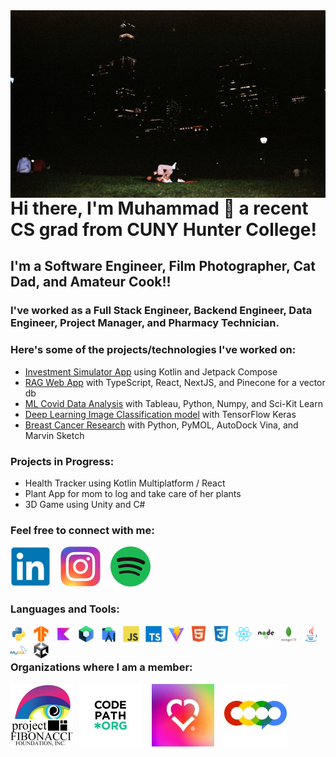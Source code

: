 <img align="left" alt="Film Photo" width="600px" height="300px" src="./Icons/16750010.jpg" style="padding-right:10px;" />
<br />
<br />
<br />
<br />
<br />
<br />
<br />
<br />
<br />
<br />
<br />
<br />
<br />
<br />

# Hi there, I'm Muhammad 👋 a recent CS grad from CUNY Hunter College!

## I'm a Software Engineer, Film Photographer, Cat Dad, and Amateur Cook!!
### I've worked as a Full Stack Engineer, Backend Engineer, Data Engineer, Project Manager, and Pharmacy Technician. 

### Here's some of the projects/technologies I've worked on:
  * [Investment Simulator App](https://github.com/tanveerm176/FICS-Compose) using Kotlin and Jetpack Compose
  * [RAG Web App](https://github.com/Tangeyo/SyntaxSorcerer) with TypeScript, React, NextJS, and Pinecone for a vector db
  * [ML Covid Data Analysis](https://github.com/tanveerm176/Covid-Subway-Analysis) with Tableau, Python, Numpy, and Sci-Kit Learn
  * [Deep Learning Image Classification model](https://github.com/tanveerm176/CNN_ImageClassification) with TensorFlow Keras
  * [Breast Cancer Research](https://github.com/tanveerm176/CancerResearch) with Python, PyMOL, AutoDock Vina, and Marvin Sketch

### Projects in Progress:
  * Health Tracker using Kotlin Multiplatform / React
  * Plant App for mom to log and take care of her plants 
  * 3D Game using Unity and C#

### Feel free to connect with me:
[![linkedin](./Icons/linkedin-original.svg)](https://www.linkedin.com/in/tanveerm176/)
&nbsp;&nbsp;
[![instagram](./Icons/instagram.svg)](https://www.instagram.com/mo.veer2319/)
&nbsp;&nbsp;
[![spotify](./Icons/spotify.svg)](https://open.spotify.com/user/31wzxhnttzh3jagylxsvaxdheyhi)

### Languages and Tools:
<img align="left" alt="Python" width="26px" src="./Icons/python-original.svg" style="padding-right:10px;" />
<img align="left" alt="TensorFlow" width="26px" src="./Icons/tensorflow-original.svg" style="padding-right:10px;" />
<img align="left" alt="Kotlin" width="26px" src="./Icons/kotlin-original.svg" style="padding-right:10px;" />
<img align="left" alt="Jetpack Compose" width="26px" src="./Icons/jetpackcompose-original.svg" style="padding-right:10px;" />
<img align="left" alt="Android-Studio" width="26px" src="./Icons/androidstudio-original.svg" style="padding-right:10px;" />
<img align="left" alt="JavaScript" width="26px" src="./Icons/javascript-original.svg" style="padding-right:10px;" />
<img align="left" alt="TypeScript" width="26px" src="./Icons/typescript-original.svg" style="padding-right:10px;" />
<img align="left" alt="ViteJS" width="26px" src="./Icons/vitejs-original.svg" style="padding-right:10px;" />
<img align="left" alt="HTML5" width="26px" src="./Icons/html5-original.svg" style="padding-right:10px;" />
<img align="left" alt="CSS3" width="26px" src="./Icons/css3-original.svg" style="padding-right:10px;" />
<img align="left" alt="React" width="26px" src="./Icons/react-original.svg" style="padding-right:10px;" />
<img align="left" alt="Node.js" width="26px" src="./Icons/nodejs-original-wordmark.svg" style="padding-right:10px;" />
<img align="left" alt="MongoDB" width="26px" src="./Icons/mongodb-original-wordmark.svg" style="padding-right:10px;" />
<img align="left" alt="Java" width="26px" src="./Icons/java-original.svg" style="padding-right:10px;" />
<img align="left" alt="MySQL" width="26px" src="./Icons/mysql-original-wordmark.svg" style="padding-right:10px;" />
<img align="left" alt="Unity" width="26px" src="./Icons/unity-original.svg" style="padding-right:10px;" />

<br />
<br />

### Organizations where I am a member:
[![CodePath](./Icons/codepath_org_logo.jpg)](https://www.linkedin.com/school/codepath-org/)
&nbsp;&nbsp;
[![CodeDay](./Icons/codeday_org_logo.jpg)](https://www.linkedin.com/company/codeday-org/)
&nbsp;&nbsp;
[![COOP](./Icons/1630568244683.jpg)](https://www.linkedin.com/school/coopfellows/)
&nbsp;
<img align="left" alt="Python" width="100px" src="./Icons/project_fibonacci_logo.jpg" style="padding-right:10px;" />


